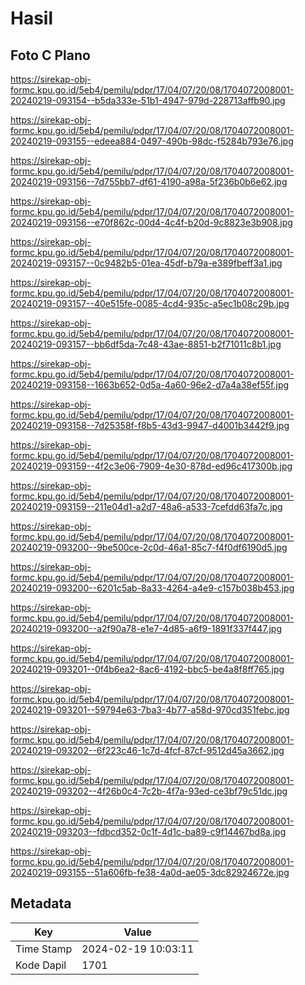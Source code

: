 # Hasil

## Foto C Plano

https://sirekap-obj-formc.kpu.go.id/5eb4/pemilu/pdpr/17/04/07/20/08/1704072008001-20240219-093154--b5da333e-51b1-4947-979d-228713affb90.jpg

https://sirekap-obj-formc.kpu.go.id/5eb4/pemilu/pdpr/17/04/07/20/08/1704072008001-20240219-093155--edeea884-0497-490b-98dc-f5284b793e76.jpg

https://sirekap-obj-formc.kpu.go.id/5eb4/pemilu/pdpr/17/04/07/20/08/1704072008001-20240219-093156--7d755bb7-df61-4190-a98a-5f236b0b6e62.jpg

https://sirekap-obj-formc.kpu.go.id/5eb4/pemilu/pdpr/17/04/07/20/08/1704072008001-20240219-093156--e70f862c-00d4-4c4f-b20d-9c8823e3b908.jpg

https://sirekap-obj-formc.kpu.go.id/5eb4/pemilu/pdpr/17/04/07/20/08/1704072008001-20240219-093157--0c9482b5-01ea-45df-b79a-e389fbeff3a1.jpg

https://sirekap-obj-formc.kpu.go.id/5eb4/pemilu/pdpr/17/04/07/20/08/1704072008001-20240219-093157--40e515fe-0085-4cd4-935c-a5ec1b08c29b.jpg

https://sirekap-obj-formc.kpu.go.id/5eb4/pemilu/pdpr/17/04/07/20/08/1704072008001-20240219-093157--bb6df5da-7c48-43ae-8851-b2f71011c8b1.jpg

https://sirekap-obj-formc.kpu.go.id/5eb4/pemilu/pdpr/17/04/07/20/08/1704072008001-20240219-093158--1663b652-0d5a-4a60-96e2-d7a4a38ef55f.jpg

https://sirekap-obj-formc.kpu.go.id/5eb4/pemilu/pdpr/17/04/07/20/08/1704072008001-20240219-093158--7d25358f-f8b5-43d3-9947-d4001b3442f9.jpg

https://sirekap-obj-formc.kpu.go.id/5eb4/pemilu/pdpr/17/04/07/20/08/1704072008001-20240219-093159--4f2c3e06-7909-4e30-878d-ed96c417300b.jpg

https://sirekap-obj-formc.kpu.go.id/5eb4/pemilu/pdpr/17/04/07/20/08/1704072008001-20240219-093159--211e04d1-a2d7-48a6-a533-7cefdd63fa7c.jpg

https://sirekap-obj-formc.kpu.go.id/5eb4/pemilu/pdpr/17/04/07/20/08/1704072008001-20240219-093200--9be500ce-2c0d-46a1-85c7-f4f0df6190d5.jpg

https://sirekap-obj-formc.kpu.go.id/5eb4/pemilu/pdpr/17/04/07/20/08/1704072008001-20240219-093200--6201c5ab-8a33-4264-a4e9-c157b038b453.jpg

https://sirekap-obj-formc.kpu.go.id/5eb4/pemilu/pdpr/17/04/07/20/08/1704072008001-20240219-093200--a2f90a78-e1e7-4d85-a6f9-1891f337f447.jpg

https://sirekap-obj-formc.kpu.go.id/5eb4/pemilu/pdpr/17/04/07/20/08/1704072008001-20240219-093201--0f4b6ea2-8ac6-4192-bbc5-be4a8f8ff765.jpg

https://sirekap-obj-formc.kpu.go.id/5eb4/pemilu/pdpr/17/04/07/20/08/1704072008001-20240219-093201--59794e63-7ba3-4b77-a58d-970cd351febc.jpg

https://sirekap-obj-formc.kpu.go.id/5eb4/pemilu/pdpr/17/04/07/20/08/1704072008001-20240219-093202--6f223c46-1c7d-4fcf-87cf-9512d45a3662.jpg

https://sirekap-obj-formc.kpu.go.id/5eb4/pemilu/pdpr/17/04/07/20/08/1704072008001-20240219-093202--4f26b0c4-7c2b-4f7a-93ed-ce3bf79c51dc.jpg

https://sirekap-obj-formc.kpu.go.id/5eb4/pemilu/pdpr/17/04/07/20/08/1704072008001-20240219-093203--fdbcd352-0c1f-4d1c-ba89-c9f14467bd8a.jpg

https://sirekap-obj-formc.kpu.go.id/5eb4/pemilu/pdpr/17/04/07/20/08/1704072008001-20240219-093155--51a606fb-fe38-4a0d-ae05-3dc82924672e.jpg


## Metadata

| Key        | Value               |
| ---------- | ------------------- |
| Time Stamp | 2024-02-19 10:03:11 |
| Kode Dapil | 1701                |



